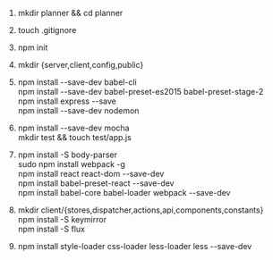 1. mkdir planner && cd planner
2. touch .gitignore
3. npm init 
4. mkdir {server,client,config,public}

5. npm install --save-dev babel-cli  
   npm install --save-dev babel-preset-es2015 babel-preset-stage-2  
   npm install express --save  
   npm install --save-dev nodemon

6. npm install --save-dev mocha  
   mkdir test && touch test/app.js  

7. npm install -S body-parser  
   sudo npm install webpack -g  
   npm install react react-dom --save-dev  
   npm install babel-preset-react --save-dev  
   npm install babel-core babel-loader webpack --save-dev  
8. mkdir client/{stores,dispatcher,actions,api,components,constants}  
   npm install -S keymirror  
   npm install -S flux  

9. npm install style-loader css-loader less-loader less --save-dev  